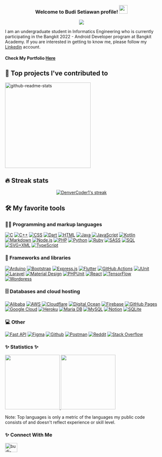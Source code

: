 <h3 align="center">
  Welcome to Budi Setiawan profile!
  <img src="https://media.giphy.com/media/hvRJCLFzcasrR4ia7z/giphy.gif" width="28">
</h3>

<p align="center">
  <a href="https://github.com/budistwn15/"><img src="https://readme-typing-svg.herokuapp.com/?lines=Full-stack%20web%20and%20app%20developer;Experienced%20UI%2FUX%20Designer;6%2B%20years%20of%20coding%20experience;Always%20learning%20new%20things&font=Fira%20Code&center=true&width=440&height=45&color=#2980b9&vCenter=true&size=22">
    </a>
</p>


I am an undergraduate student in Informatics Engineering who is currently participating in the Bangkit 2022 - Android Developer program at Bangkit Academy. If you are interested in getting to know me, please follow my [Linkedin](https://www.linkedin.com/in/budi-setiawan15/) account.

#### Check My Portfolio [Here](https://budistwn15.github.io/)

## 📕 Top projects I've contributed to

<p align="left">
  <a href="https://github.com/budistwn15/plane"><img width="282" src="https://denvercoder1-github-readme-stats.vercel.app/api/pin/?username=budistwn15&repo=plane&theme=react&bg_color=1F222E&title_color=F85D7F&icon_color=F8D866&hide_border=true&show_icons=false" alt="github-readme-stats"></a>
</p>


## 🔥 Streak stats

<p align="center">
  <a href="https://github.com/budistwn15/">
    <img title="🔥 Get streak stats for your profile at git.io/streak-stats" alt="DenverCoder1's streak" src="https://github-readme-streak-stats.herokuapp.com/?user=budistwn15&theme=monokai-metallian&hide_border=true"/>
  </a>
</p>

## 🛠️ My favorite tools

### 👨‍💻 Programming and markup languages

<p>
    <a href="#"><img alt="C" src="https://custom-icon-badges.herokuapp.com/badge/C-03599C.svg?logo=c-in-hexagon&logoColor=white"></a>
    <a href="#"><img alt="C++" src="https://custom-icon-badges.herokuapp.com/badge/C++-9C033A.svg?logo=cpp2&logoColor=white"></a>
    <a href="#"><img alt="CSS" src="https://img.shields.io/badge/CSS-1572B6.svg?logo=css3&logoColor=white"></a>
    <a href="#"><img alt="Dart" src="https://img.shields.io/badge/Dart-15A6C4.svg?logo=dart&logoColor=white"></a>
    <a href="#"><img alt="HTML" src="https://img.shields.io/badge/HTML-E34F26.svg?logo=html5&logoColor=white"></a>
    <a href="#"><img alt="Java" src="https://img.shields.io/badge/Java-007396.svg?logo=java&logoColor=white"></a>
    <a href="#"><img alt="JavaScript" src="https://img.shields.io/badge/JavaScript-F7DF1E.svg?logo=javascript&logoColor=black"></a>
    <a href="#"><img alt="Kotlin" src="https://img.shields.io/badge/Kotlin-0095D5.svg?logo=Kotlin&logoColor=white"></a>
    <a href="#"><img alt="Markdown" src="https://img.shields.io/badge/Markdown-000000.svg?logo=markdown&logoColor=white"></a>
    <a href="#"><img alt="Node.js" src="https://img.shields.io/badge/Node.js-43853D.svg?logo=node.js&logoColor=white"></a>
    <a href="#"><img alt="PHP" src="https://img.shields.io/badge/PHP-777BB4.svg?logo=php&logoColor=white"></a>
    <a href="#"><img alt="Python" src="https://img.shields.io/badge/Python-14354C.svg?logo=python&logoColor=white"></a>
    <a href="#"><img alt="Ruby" src="https://img.shields.io/badge/Ruby-CC342D.svg?logo=ruby&logoColor=white"></a>
    <a href="#"><img alt="SASS" src="https://img.shields.io/badge/Sass-hotpink.svg?logo=SASS&logoColor=white"></a>
    <a href="#"><img alt="SQL" src="https://custom-icon-badges.herokuapp.com/badge/SQL-025E8C.svg?logo=database&logoColor=white"></a>
    <a href="#"><img alt="SVG+XML" src="https://img.shields.io/badge/SVG%2BXML-e0982c.svg?logo=svg&logoColor=white"></a>
    <a href="#"><img alt="TypeScript" src="https://img.shields.io/badge/TypeScript-007ACC.svg?logo=typescript&logoColor=white"></a>
</p>

### 🧰 Frameworks and libraries

<p>
    <a href="#"><img alt="Arduino" src="https://img.shields.io/badge/-Arduino-00979D?logo=Arduino&logoColor=white"></a>
    <a href="#"><img alt="Bootstrap" src="https://img.shields.io/badge/Bootstrap-7952B3.svg?logo=bootstrap&logoColor=white"></a>
    <a href="#"><img alt="Express.js" src="https://img.shields.io/badge/Express.js-404d59.svg?logo=express&logoColor=white"></a>
    <a href="#"><img alt="Flutter" src="https://img.shields.io/badge/Flutter-02569B.svg?logo=flutter&logoColor=white"></a>
    <a href="#"><img alt="GitHub Actions" src="https://img.shields.io/badge/GitHub%20Actions-2671E5.svg?logo=github%20actions&logoColor=white"></a>
    <a href="#"><img alt="JUnit" src="https://custom-icon-badges.herokuapp.com/badge/JUnit-25A162.svg?logo=check-circle&logoColor=white"></a>
  <a href="#"><img alt="Laravel" src="https://img.shields.io/badge/laravel-%23FF2D20.svg?logo=laravel&logoColor=white"></a>
    <a href="#"><img alt="Material Design" src="https://img.shields.io/badge/Material%20Design-0081CB.svg?logo=material-design&logoColor=white"></a>
    <a href="#"><img alt="PHPUnit" src="https://custom-icon-badges.herokuapp.com/badge/PHPUnit-366488.svg?logo=test-tube&logoColor=white"></a>
    <a href="#"><img alt="React" src="https://img.shields.io/badge/React-20232a.svg?logo=react&logoColor=%2361DAFB"></a>
    <a href="#"><img alt="TensorFlow" src="https://img.shields.io/badge/TensorFlow-FF6F00.svg?logo=TensorFlow&logoColor=white"></a>
    <a href="#"><img alt="Wordpress" src="https://img.shields.io/badge/Wordpress-21759B?logo=wordpress&logoColor=white"></a>
</p>

### 🗄️ Databases and cloud hosting

<p>
  <a href="#"><img alt="Alibaba" src="https://img.shields.io/badge/AlibabaCloud-%23FF6701.svg?logo=alibabacloud&logoColor=white"></a>
  <a href="#"><img alt="AWS" src="https://img.shields.io/badge/AWS-%23FF9900.svg?logo=amazon-aws&logoColor=white"></a>
  <a href="#"><img alt="Cloudflare" src="https://img.shields.io/badge/Cloudflare-F38020?logo=Cloudflare&logoColor=white"></a>
  <a href="#"><img alt="Digital Ocean" src="https://img.shields.io/badge/DigitalOcean-%230167ff.svg?logo=digitalOcean&logoColor=white"></a>
    <a href="#"><img alt="Firebase" src="https://img.shields.io/badge/Firebase-039BE5?logo=Firebase&logoColor=white"></a>
    <a href="#"><img alt="GitHub Pages" src="https://img.shields.io/badge/GitHub%20Pages-327FC7.svg?logo=github&logoColor=white"></a>
  <a href="#"><img alt="Google Cloud" src="https://img.shields.io/badge/GoogleCloud-%234285F4.svg?logo=google-cloud&logoColor=white"></a>
    <a href="#"><img alt="Heroku" src="https://img.shields.io/badge/Heroku-430098.svg?logo=heroku&logoColor=white"></a>
  <a href="#"><img alt="Maria DB" src="https://img.shields.io/badge/MariaDB-003545?style=for-the-badge&logo=mariadb&logoColor=white"></a>
    <a href="#"><img alt="MySQL" src="https://img.shields.io/badge/MySQL-00f.svg?logo=mysql&logoColor=white"></a>
    <a href="#"><img alt="Notion" src="https://img.shields.io/badge/Notion-010101.svg?logo=notion&logoColor=white"></a>
    <a href="#"><img alt="SQLite" src ="https://img.shields.io/badge/SQLite-07405e.svg?logo=sqlite&logoColor=white"></a>
</p>

### 💻 Other

<p>
  <a href="#"><img alt="Fast API" src="https://img.shields.io/badge/FastAPI-005571?logo=fastapi"></a>
  <a href="#"><img alt="Figma" src="https://img.shields.io/badge/figma-%23F24E1E.svg?logo=figma&logoColor=white"></a>
  <a href="#"><img alt="Github" src="https://img.shields.io/badge/github-%23121011.svg?logo=github&logoColor=white"></a>
  <a href="#"><img alt="Postman" src="https://img.shields.io/badge/Postman-FF6C37&logo=postman?logoColor=white"></a>
  <a href="#"><img alt="Reddit" src="https://img.shields.io/badge/Reddit-FF4500?logo=reddit&logoColor=white"></a>
  <a href="#"><img alt="Stack Overflow" src="https://img.shields.io/badge/-Stackoverflow-FE7A16?logo=stack-overflow&logoColor=white"></a>
</p>

### ✨ Statistics ✨

<p align="left">
<a href="https://github.com/budistwn15">
  <img height="180em" src="https://github-readme-stats-eight-theta.vercel.app/api?username=budistwn15&show_icons=true&theme=algolia&include_all_commits=true&count_private=true"/>
  <img height="180em" src="https://github-readme-stats-eight-theta.vercel.app/api/top-langs/?username=budistwn15&layout=compact&langs_count=8&theme=algolia"/>
</a>
</p>
<p>Note: Top languages is only a metric of the languages my public code consists of and doesn't reflect experience or skill level.</p>


### ✨ Connect With Me

<p align="left">
<a href="https://linkedin.com/in/budi-setiawan15" target="blank"><img align="center" src="https://raw.githubusercontent.com/rahuldkjain/github-profile-readme-generator/master/src/images/icons/Social/linked-in-alt.svg" alt="budi-setiawan15" height="30" width="40" /></a>
</p>
